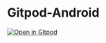 # Gitpod-Android
[![Open in Gitpod](https://gitpod.io/button/open-in-gitpod.svg)](https://gitpod.io/#https://github.com/youssefsoosef/Gitpod-Android)
